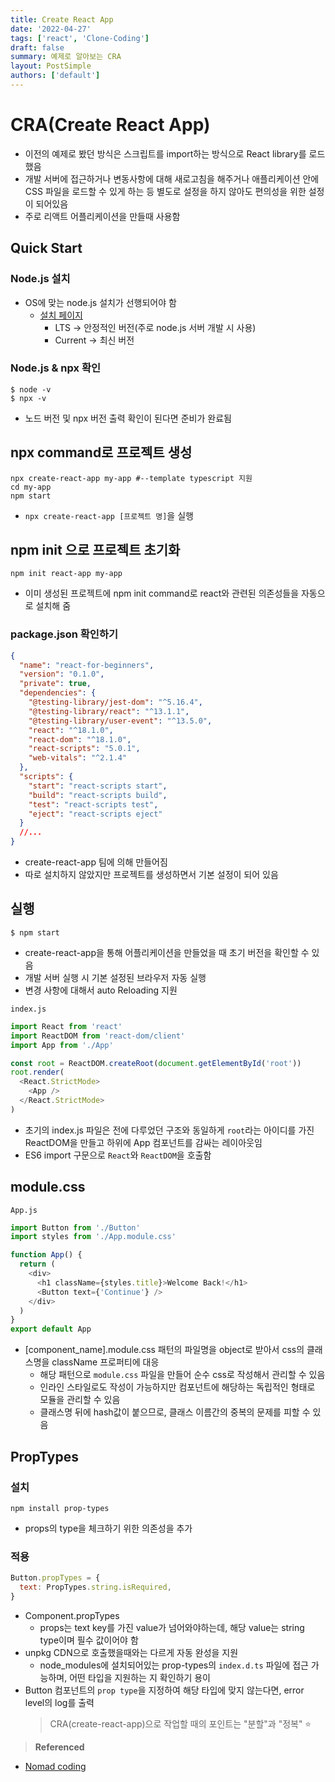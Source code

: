 ```yaml
---
title: Create React App
date: '2022-04-27'
tags: ['react', 'Clone-Coding']
draft: false
summary: 예제로 알아보는 CRA
layout: PostSimple
authors: ['default']
---
```


# CRA(Create React App)

- 이전의 예제로 봤던 방식은 스크립트를 import하는 방식으로 React library를 로드했음
- 개발 서버에 접근하거나 변동사항에 대해 새로고침을 해주거나 애플리케이션 안에 CSS 파일을 로드할 수 있게 하는 등 별도로 설정을 하지 않아도 편의성을 위한 설정이 되어있음
- 주로 리액트 어플리케이션을 만들때 사용함

## Quick Start

### Node.js 설치

- OS에 맞는 node.js 설치가 선행되어야 함
  - [설치 페이지](https://nodejs.org/ko)
    - LTS -> 안정적인 버전(주로 node.js 서버 개발 시 사용)
    - Current -> 최신 버전

### Node.js & npx 확인

```shell
$ node -v
$ npx -v
```

- 노드 버전 및 npx 버전 출력 확인이 된다면 준비가 완료됨

## npx command로 프로젝트 생성

```shell
npx create-react-app my-app #--template typescript 지원
cd my-app
npm start
```

- `npx create-react-app [프로젝트 명]`을 실행

## npm init 으로 프로젝트 초기화

```shell
npm init react-app my-app
```

- 이미 생성된 프로젝트에 npm init command로 react와 관련된 의존성들을 자동으로 설치해 줌

### package.json 확인하기

```json lines
{
  "name": "react-for-beginners",
  "version": "0.1.0",
  "private": true,
  "dependencies": {
    "@testing-library/jest-dom": "^5.16.4",
    "@testing-library/react": "^13.1.1",
    "@testing-library/user-event": "^13.5.0",
    "react": "^18.1.0",
    "react-dom": "^18.1.0",
    "react-scripts": "5.0.1",
    "web-vitals": "^2.1.4"
  },
  "scripts": {
    "start": "react-scripts start",
    "build": "react-scripts build",
    "test": "react-scripts test",
    "eject": "react-scripts eject"
  }
  //...
}
```

- create-react-app 팀에 의해 만들어짐
- 따로 설치하지 않았지만 프로젝트를 생성하면서 기본 설정이 되어 있음

## 실행

```shell
$ npm start
```

- create-react-app을 통해 어플리케이션을 만들었을 때 초기 버전을 확인할 수 있음
- 개발 서버 실행 시 기본 설정된 브라우저 자동 실행
- 변경 사항에 대해서 auto Reloading 지원

`index.js`

```javascript
import React from 'react'
import ReactDOM from 'react-dom/client'
import App from './App'

const root = ReactDOM.createRoot(document.getElementById('root'))
root.render(
  <React.StrictMode>
    <App />
  </React.StrictMode>
)
```

- 초기의 index.js 파일은 전에 다루었던 구조와 동일하게 `root`라는 아이디를 가진 ReactDOM을 만들고 하위에 App 컴포넌트를 감싸는 레이아웃임
- ES6 import 구문으로 `React`와 `ReactDOM`을 호출함

## module.css

`App.js`

```javascript
import Button from './Button'
import styles from './App.module.css'

function App() {
  return (
    <div>
      <h1 className={styles.title}>Welcome Back!</h1>
      <Button text={'Continue'} />
    </div>
  )
}
export default App
```

- [component_name].module.css 패턴의 파일명을 object로 받아서 css의 클래스명을 className 프로퍼티에 대응
  - 해당 패턴으로 `module.css` 파일을 만들어 순수 css로 작성해서 관리할 수 있음
  - 인라인 스타일로도 작성이 가능하지만 컴포넌트에 해당하는 독립적인 형태로 모듈을 관리할 수 있음
  - 클래스명 뒤에 hash값이 붙으므로, 클래스 이름간의 중복의 문제를 피할 수 있음

## PropTypes

### 설치

```shell
npm install prop-types
```

- props의 type을 체크하기 위한 의존성을 추가

### 적용

```javascript
Button.propTypes = {
  text: PropTypes.string.isRequired,
}
```

- Component.propTypes
  - props는 text key를 가진 value가 넘어와야하는데, 해당 value는 string type이며 필수 값이어야 함
- unpkg CDN으로 호출했을때와는 다르게 자동 완성을 지원
  - node_modules에 설치되어있는 prop-types의 `index.d.ts` 파일에 접근 가능하며, 어떤 타입을 지원하는 지 확인하기 용이
- Button 컴포넌트의 `prop type`을 지정하여 해당 타입에 맞지 않는다면, error level의 log를 출력
  > CRA(create-react-app)으로 작업할 때의 포인트는 "분할"과 "정복" ⭐️

> **Referenced**

- [Nomad coding](https://nomadcoders.co/react-for-beginners)

